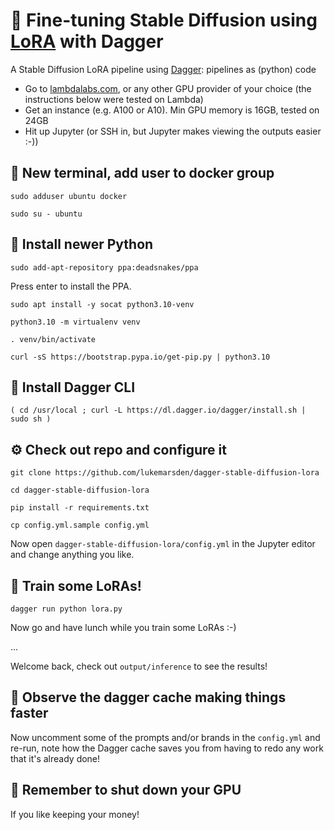 # 🌸 Fine-tuning Stable Diffusion using [LoRA](https://github.com/cloneofsimo/lora) with Dagger

A Stable Diffusion LoRA pipeline using [Dagger](https://dagger.io): pipelines as (python) code

* Go to [lambdalabs.com](https://lambdalabs.com), or any other GPU provider of your choice (the instructions below were tested on Lambda)
* Get an instance (e.g. A100 or A10). Min GPU memory is 16GB, tested on 24GB
* Hit up Jupyter (or SSH in, but Jupyter makes viewing the outputs easier :-))

## 🐋 New terminal, add user to docker group

```
sudo adduser ubuntu docker
```
```
sudo su - ubuntu
```

## 🐍 Install newer Python

```
sudo add-apt-repository ppa:deadsnakes/ppa
```
Press enter to install the PPA.

```
sudo apt install -y socat python3.10-venv
```
```
python3.10 -m virtualenv venv
```
```
. venv/bin/activate
```
```
curl -sS https://bootstrap.pypa.io/get-pip.py | python3.10
```

## 🚀 Install Dagger CLI

```
( cd /usr/local ; curl -L https://dl.dagger.io/dagger/install.sh | sudo sh )
```

## ⚙️ Check out repo and configure it

```
git clone https://github.com/lukemarsden/dagger-stable-diffusion-lora
```
```
cd dagger-stable-diffusion-lora
```

```
pip install -r requirements.txt
```
```
cp config.yml.sample config.yml
```

Now open `dagger-stable-diffusion-lora/config.yml` in the Jupyter editor and change anything you like.

## 🚂 Train some LoRAs!

```
dagger run python lora.py
```

Now go and have lunch while you train some LoRAs :-)

...

Welcome back, check out `output/inference` to see the results!

## 🏃 Observe the dagger cache making things faster

Now uncomment some of the prompts and/or brands in the `config.yml` and re-run, note how the Dagger cache saves you from having to redo any work that it's already done!

## 💸 Remember to shut down your GPU

If you like keeping your money!
